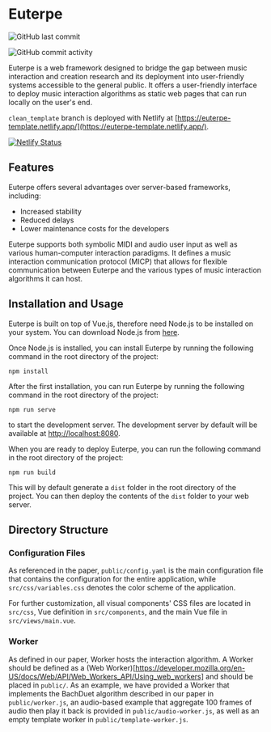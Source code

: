 # Euterpe

![GitHub last commit](https://img.shields.io/github/last-commit/mrmrmrfinch/Euterpe)

![GitHub commit activity](https://img.shields.io/github/commit-activity/m/mrmrmrfinch/Euterpe)

Euterpe is a web framework designed to bridge the gap between music interaction and creation research and its deployment into user-friendly systems accessible to the general public. It offers a user-friendly interface to deploy music interaction algorithms as static web pages that can run locally on the user's end.

`clean_template` branch is deployed with Netlify at [https://euterpe-template.netlify.app/](https://euterpe-template.netlify.app/).

[![Netlify Status](https://api.netlify.com/api/v1/badges/4c5d3bf5-caaa-4708-900f-15ccf212e525/deploy-status)](https://app.netlify.com/sites/euterpe-template/deploys)

## Features
Euterpe offers several advantages over server-based frameworks, including:

- Increased stability
- Reduced delays
- Lower maintenance costs for the developers

Euterpe supports both symbolic MIDI and audio user input as well as various human-computer interaction paradigms. It defines a music interaction communication protocol (MICP) that allows for flexible communication between Euterpe and the various types of music interaction algorithms it can host.

## Installation and Usage
Euterpe is built on top of Vue.js, therefore need Node.js to be installed on your system. You can download Node.js from [here](https://nodejs.org/en/download/).

Once Node.js is installed, you can install Euterpe by running the following command in the root directory of the project:

    npm install

After the first installation, you can run Euterpe by running the following command in the root directory of the project:

    npm run serve

to start the development server. The development server by default will be available at [http://localhost:8080](http://localhost:8080).

When you are ready to deploy Euterpe, you can run the following command in the root directory of the project:

    npm run build

This will by default generate a `dist` folder in the root directory of the project. You can then deploy the contents of the `dist` folder to your web server.

## Directory Structure
### Configuration Files
As referenced in the paper, `public/config.yaml` is the main configuration file that contains the configuration for the entire application, while `src/css/variables.css` denotes the color scheme of the application. 

For further customization, all visual components' CSS files are located in `src/css`, Vue definition in `src/components`, and the main Vue file in `src/views/main.vue`.

### Worker
As defined in our paper, Worker hosts the interaction algorithm. A Worker should be defined as a (Web Worker)[https://developer.mozilla.org/en-US/docs/Web/API/Web_Workers_API/Using_web_workers] and should be placed in `public/`. As an example, we have provided a Worker that implements the BachDuet algorithm described in our paper in `public/worker.js`, an audio-based example that aggregate 100 frames of audio then play it back is provided in `public/audio-worker.js`, as well as an empty template worker in `public/template-worker.js`.

